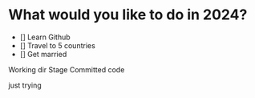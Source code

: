 # What would you like to do in 2024?

- [] Learn Github
- [] Travel to 5 countries
- [] Get married

Working dir
Stage
Committed code
  
  just trying 
